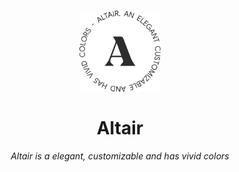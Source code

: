<h1 align="center">
  <a href="https://github.com/yxuko/terminus-altair">
    <img alt="Altair" src="https://raw.githubusercontent.com/altair-theme/.github/main/assets/logo.svg?sanitize=true" width="130">
  </a>
	<br>
	<br>
  Altair
</h1>

<h6 align="center">Altair is a elegant, customizable and has vivid colors</h6>
